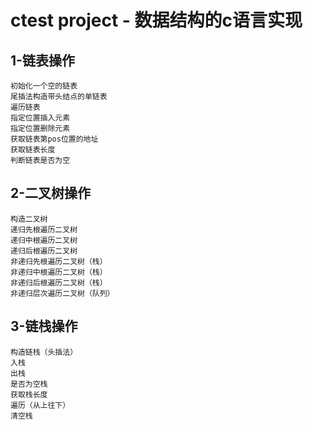 # ctest project - 数据结构的c语言实现
## 1-链表操作
    初始化一个空的链表  
    尾插法构造带头结点的单链表
    遍历链表
    指定位置插入元素
    指定位置删除元素
    获取链表第pos位置的地址
    获取链表长度
    判断链表是否为空

## 2-二叉树操作
    构造二叉树
    递归先根遍历二叉树
    递归中根遍历二叉树
    递归后根遍历二叉树
    非递归先根遍历二叉树（栈）
    非递归中根遍历二叉树（栈）
    非递归后根遍历二叉树（栈）
    非递归层次遍历二叉树（队列）

## 3-链栈操作
    构造链栈（头插法）
    入栈
    出栈
    是否为空栈
    获取栈长度
    遍历（从上往下）
    清空栈

